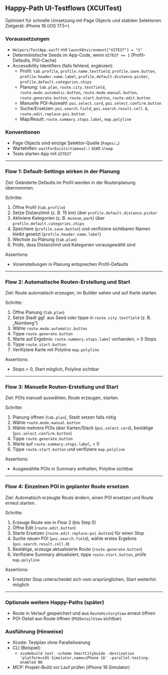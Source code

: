 ## Happy-Path UI-Testflows (XCUITest)

Optimiert für schnelle Umsetzung mit Page Objects und stabilen Selektoren. Zielgerät: iPhone 16 (iOS 17.5+).

### Voraussetzungen
- `Helpers/TestApp.swift` mit `launchEnvironment["UITEST"] = "1"`
- Deterministische Seeds im App-Code, wenn `UITEST == 1` (Profil-Defaults, POI-Cache)
- Accessibility Identifiers (falls fehlend, ergänzen):
  - Profil: `tab.profile`, `profile.name.textfield`, `profile.save.button`, `profile.header.name.label`, `profile.default.distance.picker`, `profile.default.categories.chips`
  - Planung: `tab.plan`, `route.city.textfield`, `route.mode.automatic.button`, `route.mode.manual.button`, `route.generate.button`, `route.start.button`, `route.edit.button`
  - Manuelle POI-Auswahl: `poi.select.card`, `poi.select.confirm.button`
  - Suche/Ersetzen: `poi.search.field`, `poi.search.result.cell.0`, `route.edit.replace-poi.button`
  - Map/Result: `route.summary.stops.label`, `map.polyline`

### Konventionen
- Page Objects sind einzige Selektor-Quelle (`Pages/…`) 
- Wartehilfen: `waitForExists(timeout:)` statt `sleep`
- Tests starten App mit `UITEST`

---

### Flow 1: Default-Settings wirken in der Planung
Ziel: Geänderte Defaults im Profil werden in der Routenplanung übernommen.

Schritte:
1. Öffne Profil (`tab.profile`)
2. Setze Distanzlimit (z. B. 15 km) über `profile.default.distance.picker`
3. Aktiviere Kategorien (z. B. `museum`, `park`) über `profile.default.categories.chips`
4. Speichere (`profile.save.button`) und verifiziere sichtbaren Namen bleibt gesetzt (`profile.header.name.label`)
5. Wechsle zu Planung (`tab.plan`)
6. Prüfe, dass Distanzlimit und Kategorien vorausgewählt sind

Assertions:
- Voreinstellungen in Planung entsprechen Profil-Defaults

---

### Flow 2: Automatische Routen-Erstellung und Start
Ziel: Route automatisch erzeugen, im Builder sehen und auf Karte starten.

Schritte:
1. Öffne Planung (`tab.plan`)
2. Setze Stadt ggf. aus Seed oder tippe in `route.city.textfield` (z. B. „Nürnberg“)
3. Wähle `route.mode.automatic.button`
4. Tippe `route.generate.button`
5. Warte auf Ergebnis: `route.summary.stops.label` vorhanden, > 0 Stops
6. Tippe `route.start.button`
7. Verifiziere Karte mit Polyline `map.polyline`

Assertions:
- Stops > 0, Start möglich, Polyline sichtbar

---

### Flow 3: Manuelle Routen-Erstellung und Start
Ziel: POIs manuell auswählen, Route erzeugen, starten.

Schritte:
1. Planung öffnen (`tab.plan`), Stadt setzen falls nötig
2. Wähle `route.mode.manual.button`
3. Wähle mehrere POIs über Karten/Stack (`poi.select.card`), bestätige (`poi.select.confirm.button`)
4. Tippe `route.generate.button`
5. Warte auf `route.summary.stops.label`, > 0
6. Tippe `route.start.button` und verifiziere `map.polyline`

Assertions:
- Ausgewählte POIs in Summary enthalten, Polyline sichtbar

---

### Flow 4: Einzelnen POI in geplanter Route ersetzen
Ziel: Automatisch erzeugte Route ändern, einen POI ersetzen und Route erneut starten.

Schritte:
1. Erzeuge Route wie in Flow 2 (bis Step 5)
2. Öffne Edit (`route.edit.button`)
3. Starte Ersetzen (`route.edit.replace-poi.button`) für einen Stop
4. Suche neuen POI (`poi.search.field`), wähle erstes Ergebnis (`poi.search.result.cell.0`)
5. Bestätige, erzeuge aktualisierte Route (`route.generate.button`)
6. Verifiziere Summary aktualisiert, tippe `route.start.button`, prüfe `map.polyline`

Assertions:
- Ersetzter Stop unterscheidet sich vom ursprünglichen, Start weiterhin möglich

---

### Optionale weitere Happy-Paths (später)
- Route in Verlauf gespeichert und aus `RouteHistoryView` erneut öffnen
- POI-Detail aus Route öffnen (`POIDetailView` sichtbar)

### Ausführung (Hinweise)
- Xcode: Testplan ohne Parallelisierung
- CLI (Beispiel):
  - `xcodebuild test -scheme SmartCityGuide -destination 'platform=iOS Simulator,name=iPhone 16' -parallel-testing-enabled NO`
- MCP: Projekt-Build vor Lauf prüfen (iPhone 16 Simulator)


